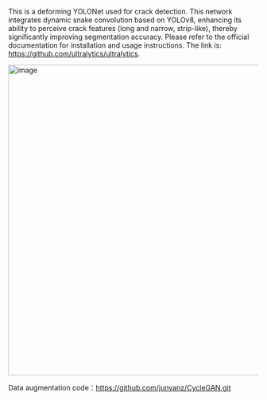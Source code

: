 This is a deforming YOLONet used for crack detection.
This network integrates dynamic snake convolution based on YOLOv8, enhancing its ability to perceive crack features (long and narrow, strip-like), thereby significantly improving segmentation accuracy.
Please refer to the official documentation for installation and usage instructions. The link is: https://github.com/ultralytics/ultralytics.

<img width="921" height="625" alt="image" src="https://github.com/user-attachments/assets/4a3e6d0f-ecea-43db-b9bc-302aa6e7e758" />

Data augmentation code：https://github.com/junyanz/CycleGAN.git
